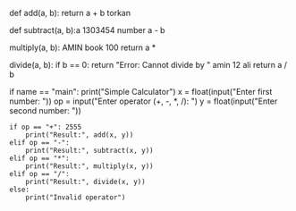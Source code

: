 def add(a, b):
    return a + b torkan   

def subtract(a, b):a 1303454 number 
     a - b

 multiply(a, b): AMIN book 100
    return a *

 divide(a, b):
    if b == 0:
        return "Error: Cannot divide by "  amin 12 ali
    return a / b 

if name == "main":
    print("Simple Calculator")
    x = float(input("Enter first number: "))
    op = input("Enter operator (+, -, *, /): ")
    y = float(input("Enter second number: "))

    if op == "+": 2555
        print("Result:", add(x, y))
    elif op == "-":
        print("Result:", subtract(x, y))
    elif op == "*":
        print("Result:", multiply(x, y))
    elif op == "/":
        print("Result:", divide(x, y))
    else:
        print("Invalid operator")
